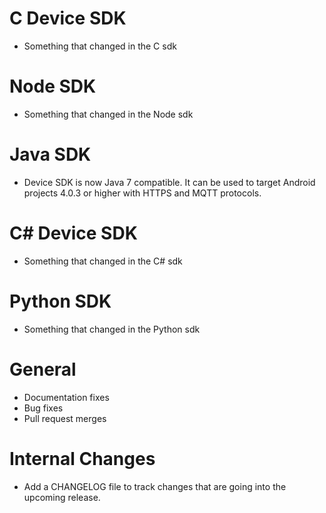 # C Device SDK
- Something that changed in the C sdk

# Node SDK
- Something that changed in the Node sdk

# Java SDK
- Device SDK is now Java 7 compatible. It can be used to target Android projects 4.0.3 or higher with HTTPS and MQTT protocols.

# C# Device SDK
- Something that changed in the C# sdk

# Python SDK
- Something that changed in the Python sdk

# General
- Documentation fixes
- Bug fixes
- Pull request merges

# Internal Changes
- Add a CHANGELOG file to track changes that are going into the upcoming release.

